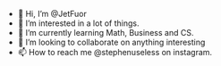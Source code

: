 - 👋 Hi, I’m @JetFuor
- 👀 I’m interested in a lot of things.
- 🌱 I’m currently learning Math, Business and CS.
- 💞️ I’m looking to collaborate on anything interesting
- 📫 How to reach me @stephenuseless on instagram.

<!---
JetFuor/JetFuor is a ✨ special ✨ repository because its `README.md` (this file) appears on your GitHub profile.
You can click the Preview link to take a look at your changes.
--->
